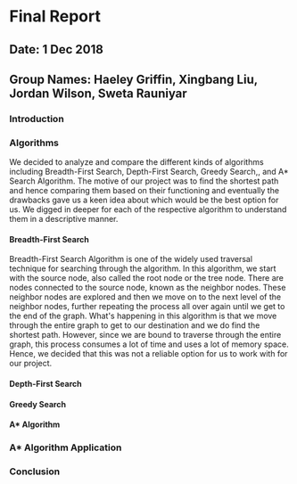 # Final Report

## Date: 1 Dec 2018
## Group Names: Haeley Griffin, Xingbang Liu, Jordan Wilson, Sweta Rauniyar

### Introduction

### Algorithms
We decided to analyze and compare the different kinds of algorithms including Breadth-First Search, Depth-First Search, Greedy Search,, and A* Search Algorithm. The motive of our project was to find the shortest path and hence comparing them based on their functioning and eventually the drawbacks gave us a keen idea about which would be the best option for us. We digged in deeper for each of the respective algorithm to understand them in a descriptive manner.

#### Breadth-First Search
Breadth-First Search Algorithm is one of the widely used traversal technique for searching through the algorithm. In this algorithm, we start with the source node, also called the root node or the tree node. There are nodes connected to the source node, known as the neighbor nodes. These neighbor nodes are explored and then we move on to the next level of the neighbor nodes, further repeating the process all over again until we get to the end of the graph. What's happening in this algorithm is that we move through the entire graph to get to our destination and we do find the shortest path. However, since we are bound to traverse through the entire graph, this process consumes a lot of time and uses a lot of memory space. Hence, we decided that this was not a reliable option for us to work with for our project.

#### Depth-First Search

#### Greedy Search

#### A* Algorithm

### A* Algorithm Application

### Conclusion
